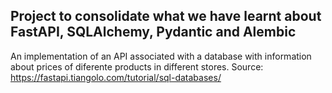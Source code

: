 ## Project to consolidate what we have learnt about FastAPI, SQLAlchemy, Pydantic and Alembic

An implementation of an API associated with a database with information about prices of diferente products in different stores.
Source: https://fastapi.tiangolo.com/tutorial/sql-databases/
